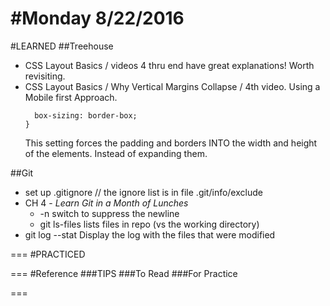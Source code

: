 #Monday 8/22/2016
===
#LEARNED
##Treehouse
* CSS Layout Basics / videos 4 thru end have great explanations! Worth revisiting.
* CSS Layout Basics / Why Vertical Margins Collapse / 4th video. Using a Mobile first Approach.
  ```* {
    box-sizing: border-box;
  }
  ```
  This setting forces the padding and borders INTO the width and height of the elements. Instead of expanding them.

##Git
* set up .gitignore // the ignore list is in file .git/info/exclude
* CH 4 - _Learn Git in a Month of Lunches_ 
  - -n switch to suppress the newline
  - git ls-files lists files in repo (vs the working directory)
* git log --stat	Display the log with the files that were modified

===
#PRACTICED

===
#Reference
###TIPS
###To Read
###For Practice

===
